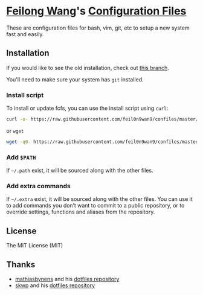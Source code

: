 # [Feilong Wang](http://feilongwang.org)'s [Configuration Files](https://github.com/feil0n9wan9/confiles)
These are configuration files for bash, vim, git, etc to setup a new system fast and easily.


## Installation
If you would like to see the old installation, check out [this branch](https://github.com/feil0n9wan9/confiles/tree/standby).

You'll need to make sure your system has `git` installed.

### Install script
To install or update fcfs, you can use the install script using `curl`:
```bash
curl -o- https://raw.githubusercontent.com/feil0n9wan9/confiles/master/install.sh | bash
```
or `wget`
```bash
wget -q0- https://raw.githubusercontent.com/feil0n9wan9/confiles/master/install.sh | bash
```

### Add `$PATH`
If `~/.path` exist, it will be sourced along with the other files.

### Add extra commands
If `~/.extra` exist, it will be sourced along with the other files. You can use it to add commands you don’t want to commit to a public repository, or to override settings, functions and aliases from the repository.


## License
The MIT License (MIT)


## Thanks
* [mathiasbynens](https://mathiasbynens.be) and his [dotfiles repository](https://github.com/mathiasbynens/dotfiles)
* [skwp](http://yanpritzker.com) and his [dotfiles repository](https://github.com/skwp/dotfiles)
